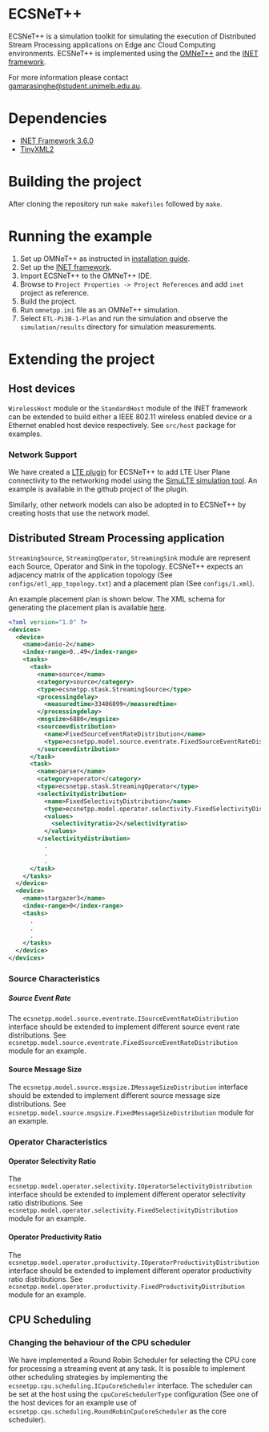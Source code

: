 # ECSNeT++
ECSNeT++ is a simulation toolkit for simulating the execution of 
Distributed Stream Processing applications on Edge anc Cloud Computing environments. 
ECSNeT++ is implemented using the [OMNeT++](https://omnetpp.org/) and the [INET framework](https://inet.omnetpp.org/).

For more information please contact [gamarasinghe@student.unimelb.edu.au](mailto:gamarasinghe@student.unimelb.edu.au).

# Dependencies
* [INET Framework 3.6.0](https://inet.omnetpp.org/)
* [TinyXML2](http://www.grinninglizard.com/tinyxml2/)

# Building the project

After cloning the repository run ```make makefiles``` followed by ```make```.

# Running the example

1. Set up OMNeT++ as instructed in [installation guide](https://doc.omnetpp.org/omnetpp/InstallGuide.pdf).
2. Set up the [INET framework](https://inet.omnetpp.org/Installation.html).
3. Import ECSNeT++ to the OMNeT++ IDE.
4. Browse to ```Project Properties -> Project References``` and add ```inet``` project as reference.
5. Build the project.
6. Run ```omnetpp.ini``` file as an OMNeT++ simulation.
7. Select ```ETL-Pi3B-1-Plan``` and run the simulation and observe the ```simulation/results``` directory for simulation measurements.

# Extending the project

## Host devices

```WirelessHost``` module or the ```StandardHost``` module of the INET framework can be extended to build either a IEEE 802.11 wireless enabled device or a Ethernet enabled host device respectively.
See ```src/host``` package for examples.

### Network Support
We have created a [LTE plugin](https://github.com/sedgecloud/ECSNeT-LTE-Plugin) for ECSNeT++ to add LTE User Plane connectivity to the networking model using the [SimuLTE simulation tool](http://simulte.com/index.html).
An example is available in the github project of the plugin.

Similarly, other network models can also be adopted in to ECSNeT++ by creating hosts that use the network model.

## Distributed Stream Processing application

```StreamingSource```, ```StreamingOperator```, ```StreamingSink``` module are represent each Source, Operator and Sink in the topology. ECSNeT++
expects an adjacency matrix of the application topology (See ```configs/etl_app_topology.txt```) and a placement plan
(See ```configs/1.xml```). 

An example placement plan is shown below. The XML schema for generating the placement plan is available [here](https://github.com/sedgecloud/ECSNeTpp/blob/master/src/configs/placement-plan-schema.xsd).

```xml
<?xml version="1.0" ?>
<devices>
  <device>
    <name>danio-2</name>
    <index-range>0..49</index-range>
    <tasks>
      <task>
        <name>source</name>
        <category>source</category>
        <type>ecsnetpp.stask.StreamingSource</type>
        <processingdelay>
          <measuredtime>33406899</measuredtime>
        </processingdelay>
        <msgsize>6880</msgsize>
        <sourceevdistribution>
          <name>FixedSourceEventRateDistribution</name>
          <type>ecsnetpp.model.source.eventrate.FixedSourceEventRateDistribution</type>
        </sourceevdistribution>			
      </task>
      <task>
        <name>parser</name>
        <category>operator</category>
        <type>ecsnetpp.stask.StreamingOperator</type>
        <selectivitydistribution>
          <name>FixedSelectivityDistribution</name>
          <type>ecsnetpp.model.operator.selectivity.FixedSelectivityDistribution</type>
          <values>
            <selectivityratio>2</selectivityratio>
          </values>
        </selectivitydistribution>
          .
          .
          .
      </task>
    </tasks>
  </device>
  <device>
    <name>stargazer3</name>
    <index-range>0</index-range>
    <tasks>
      .
      .
      .
    </tasks>
  </device>
</devices>
```

### Source Characteristics

##### Source Event Rate
The `ecsnetpp.model.source.eventrate.ISourceEventRateDistribution` interface should be extended to implement different source event rate distributions.
See `ecsnetpp.model.source.eventrate.FixedSourceEventRateDistribution` module for an example.

#### Source Message Size
The `ecsnetpp.model.source.msgsize.IMessageSizeDistribution` interface should be extended to implement different source message size distributions. 
See `ecsnetpp.model.source.msgsize.FixedMessageSizeDistribution` module for an example.

### Operator Characteristics

#### Operator Selectivity Ratio
The `ecsnetpp.model.operator.selectivity.IOperatorSelectivityDistribution` interface should be extended to implement different operator selectivity ratio distributions.
See `ecsnetpp.model.operator.selectivity.FixedSelectivityDistribution` module for an example.

#### Operator Productivity Ratio
The `ecsnetpp.model.operator.productivity.IOperatorProductivityDistribution` interface should be extended to implement different operator productivity ratio distributions.
See `ecsnetpp.model.operator.productivity.FixedProductivityDistribution` module for an example.

## CPU Scheduling

### Changing the behaviour of the CPU scheduler
We have implemented a Round Robin Scheduler for selecting the CPU core for processing a streaming event at any task. It is possible to implement other scheduling strategies by implementing the `ecsnetpp.cpu.scheduling.ICpuCoreScheduler` interface.
The scheduler can be set at the host using the `cpuCoreSchedulerType` configuration (See one of the host devices for an example use of `ecsnetpp.cpu.scheduling.RoundRobinCpuCoreScheduler` as the core scheduler).
